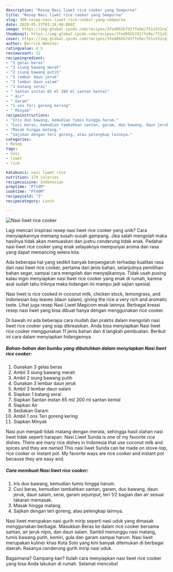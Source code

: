 ```yaml
---
description: "Resep Nasi liwet rice cooker yang Sempurna"
title: "Resep Nasi liwet rice cooker yang Sempurna"
slug: 308-resep-nasi-liwet-rice-cooker-yang-sempurna
date: 2020-05-27T03:34:49.088Z
image: https://img-global.cpcdn.com/recipes/3fed892b7d1ffe9e/751x532cq70/nasi-liwet-rice-cooker-foto-resep-utama.jpg
thumbnail: https://img-global.cpcdn.com/recipes/3fed892b7d1ffe9e/751x532cq70/nasi-liwet-rice-cooker-foto-resep-utama.jpg
cover: https://img-global.cpcdn.com/recipes/3fed892b7d1ffe9e/751x532cq70/nasi-liwet-rice-cooker-foto-resep-utama.jpg
author: Derrick Webster
ratingvalue: 4.5
reviewcount: 12
recipeingredient:
- "3 gelas beras"
- "3 siung bawang merah"
- "2 siung bawang putih"
- "3 lembar daun jeruk"
- "3 lembar daun salam"
- "1 batang serai"
- " Santan instan 65 ml 200 ml santan kental"
- " Air"
- " Garam"
- "1 ons Teri goreng kering"
- " Minyak"
recipeinstructions:
- "Iris duo bawang, kemudian tumis hingga harum."
- "Cuci beras, kemudian tambahkan santan, garam, duo bawang, daun jeruk, daun salam, serai, garam sejumput, teri 1/2 bagian dan air sesuai takaran memasak."
- "Masak hingga matang."
- "Sajikan dengan teri goreng, atau pelengkap lainnya."
categories:
- Resep
tags:
- nasi
- liwet
- rice

katakunci: nasi liwet rice 
nutrition: 174 calories
recipecuisine: Indonesian
preptime: "PT14M"
cooktime: "PT40M"
recipeyield: "3"
recipecategory: Lunch

---
```



![Nasi liwet rice cooker](https://img-global.cpcdn.com/recipes/3fed892b7d1ffe9e/751x532cq70/nasi-liwet-rice-cooker-foto-resep-utama.jpg)

Lagi mencari inspirasi resep nasi liwet rice cooker yang unik? Cara menyiapkannya memang susah-susah gampang. Jika salah mengolah maka hasilnya tidak akan memuaskan dan justru cenderung tidak enak. Padahal nasi liwet rice cooker yang enak selayaknya mempunyai aroma dan rasa yang dapat memancing selera kita.

Ada beberapa hal yang sedikit banyak berpengaruh terhadap kualitas rasa dari nasi liwet rice cooker, pertama dari jenis bahan, selanjutnya pemilihan bahan segar, sampai cara mengolah dan menyajikannya. Tidak usah pusing kalau ingin menyiapkan nasi liwet rice cooker yang enak di rumah, karena asal sudah tahu triknya maka hidangan ini mampu jadi sajian spesial.

Nasi liwet is rice cooked in coconut milk, chicken stock, lemongrass, and Indonesian bay leaves (daun salam), giving the rice a very rich and aromatic taste. Lihat juga resep Nasi Liwet Magicom enak lainnya. Berbagai kreasi resep nasi liwet yang bisa dibuat hanya dengan menggunakan rice cooker.


Di bawah ini ada beberapa cara mudah dan praktis dalam mengolah nasi liwet rice cooker yang siap dikreasikan. Anda bisa menyiapkan Nasi liwet rice cooker menggunakan 11 jenis bahan dan 4 langkah pembuatan. Berikut ini cara dalam menyiapkan hidangannya.

<!--inarticleads1-->

##### Bahan-bahan dan bumbu yang dibutuhkan dalam menyiapkan Nasi liwet rice cooker:

1. Gunakan 3 gelas beras
1. Ambil 3 siung bawang merah
1. Ambil 2 siung bawang putih
1. Gunakan 3 lembar daun jeruk
1. Ambil 3 lembar daun salam
1. Siapkan 1 batang serai
1. Siapkan  Santan instan 65 ml/ 200 ml santan kental
1. Siapkan  Air
1. Sediakan  Garam
1. Ambil 1 ons Teri goreng kering
1. Siapkan  Minyak


Nasi pun menjadi tidak matang dengan merata, sehingga hasil olahan nasi liwet tidak seperti harapan. Nasi Liwet Sunda is one of my favorite rice dishes. There are many rice dishes in Indonesia that use coconut milk and spices and they are named This nasi liwet Sunda can be made on stove-top, rice cooker or instant pot. My favorite ways are rice cooker and instant pot because they are easy and. 

<!--inarticleads2-->

##### Cara membuat Nasi liwet rice cooker:

1. Iris duo bawang, kemudian tumis hingga harum.
1. Cuci beras, kemudian tambahkan santan, garam, duo bawang, daun jeruk, daun salam, serai, garam sejumput, teri 1/2 bagian dan air sesuai takaran memasak.
1. Masak hingga matang.
1. Sajikan dengan teri goreng, atau pelengkap lainnya.


Nasi liwet merupakan nasi gurih mirip seperti nasi uduk yang dimasak menggunakan berbagai. Masukkan Beras ke dalam rice cooker bersama santan, air jeruk nipis, dan daun salam. Sambil menunggu nasi matang, tumis bawang putih, kemiri, gula dan garam sampai harum. Nasi liwet merupakan kuliner khas Kota Solo yang kini banyak ditemukan di berbagai daerah. Rasanya cenderung gurih mirip nasi uduk. 

Bagaimana? Gampang kan? Itulah cara menyiapkan nasi liwet rice cooker yang bisa Anda lakukan di rumah. Selamat mencoba!
